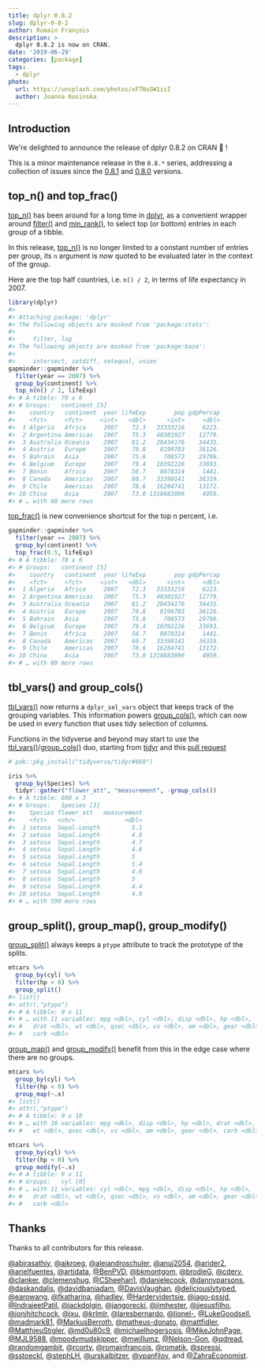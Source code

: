 ```yaml
---
title: dplyr 0.8.2
slug: dplyr-0-8-2
author: Romain François
description: >
  dplyr 0.8.2 is now on CRAN.
date: '2019-06-29'
categories: [package]
tags:
  - dplyr
photo:
  url: https://unsplash.com/photos/xFTNsGW1isI
  author: Joanna Kosinska
---
```




## Introduction

We're delighted to announce the release of dplyr 0.8.2 on CRAN 🍉 !

This is a minor maintenance release in the `0.8.*` series, addressing a collection of 
issues since the [0.8.1](https://www.tidyverse.org/articles/2019/05/dplyr-0-8-1/) and 
[0.8.0](https://www.tidyverse.org/articles/2019/02/dplyr-0-8-0/) versions.

## top_n() and top_frac()

[top_n()](https://dplyr.tidyverse.org/reference/top_n.html) has been around for a long time in 
[dplyr](https://dplyr.tidyverse.org/index.html), as a convenient wrapper around 
[filter()](https://dplyr.tidyverse.org/articles/dplyr.html?q=filter)
and [min_rank()](https://dplyr.tidyverse.org/reference/ranking.html), 
to select top (or bottom) entries in each group of a tibble. 

In this release, [top_n()](https://dplyr.tidyverse.org/reference/top_n.html) is no longer 
limited to a constant number of entries per group, its `n` argument is now quoted
to be evaluated later in the context of the group. 

Here are the top half countries, i.e. `n() / 2`, in terms of life expectancy in 2007. 


```r
library(dplyr)
#> 
#> Attaching package: 'dplyr'
#> The following objects are masked from 'package:stats':
#> 
#>     filter, lag
#> The following objects are masked from 'package:base':
#> 
#>     intersect, setdiff, setequal, union
gapminder::gapminder %>% 
  filter(year == 2007) %>% 
  group_by(continent) %>% 
  top_n(n() / 2, lifeExp)
#> # A tibble: 70 x 6
#> # Groups:   continent [5]
#>    country   continent  year lifeExp        pop gdpPercap
#>    <fct>     <fct>     <int>   <dbl>      <int>     <dbl>
#>  1 Algeria   Africa     2007    72.3   33333216     6223.
#>  2 Argentina Americas   2007    75.3   40301927    12779.
#>  3 Australia Oceania    2007    81.2   20434176    34435.
#>  4 Austria   Europe     2007    79.8    8199783    36126.
#>  5 Bahrain   Asia       2007    75.6     708573    29796.
#>  6 Belgium   Europe     2007    79.4   10392226    33693.
#>  7 Benin     Africa     2007    56.7    8078314     1441.
#>  8 Canada    Americas   2007    80.7   33390141    36319.
#>  9 Chile     Americas   2007    78.6   16284741    13172.
#> 10 China     Asia       2007    73.0 1318683096     4959.
#> # … with 60 more rows
```

[top_frac()](https://dplyr.tidyverse.org/reference/top_n.html) is new convenience shortcut for 
the top n percent, i.e. 


```r
gapminder::gapminder %>% 
  filter(year == 2007) %>% 
  group_by(continent) %>% 
  top_frac(0.5, lifeExp)
#> # A tibble: 70 x 6
#> # Groups:   continent [5]
#>    country   continent  year lifeExp        pop gdpPercap
#>    <fct>     <fct>     <int>   <dbl>      <int>     <dbl>
#>  1 Algeria   Africa     2007    72.3   33333216     6223.
#>  2 Argentina Americas   2007    75.3   40301927    12779.
#>  3 Australia Oceania    2007    81.2   20434176    34435.
#>  4 Austria   Europe     2007    79.8    8199783    36126.
#>  5 Bahrain   Asia       2007    75.6     708573    29796.
#>  6 Belgium   Europe     2007    79.4   10392226    33693.
#>  7 Benin     Africa     2007    56.7    8078314     1441.
#>  8 Canada    Americas   2007    80.7   33390141    36319.
#>  9 Chile     Americas   2007    78.6   16284741    13172.
#> 10 China     Asia       2007    73.0 1318683096     4959.
#> # … with 60 more rows
```

## tbl_vars() and group_cols()

[tbl_vars()](https://dplyr.tidyverse.org/reference/tbl_vars.html) now returns a `dplyr_sel_vars` 
object that keeps track of the grouping variables. This information powers 
[group_cols()](https://dplyr.tidyverse.org/reference/group_cols.html), which can now be used
in every function that uses tidy selection of columns. 

Functions in the tidyverse and beyond may start to use the 
[tbl_vars()](https://dplyr.tidyverse.org/reference/tbl_vars.html)/[group_cols()](https://dplyr.tidyverse.org/reference/group_cols.html) duo, 
starting from [tidyr](https://tidyr.tidyverse.org) and this [pull request](https://github.com/tidyverse/tidyr/pull/668)


```r
# pak::pkg_install("tidyverse/tidyr#668")

iris %>%
  group_by(Species) %>% 
  tidyr::gather("flower_att", "measurement", -group_cols())
#> # A tibble: 600 x 3
#> # Groups:   Species [3]
#>    Species flower_att   measurement
#>    <fct>   <chr>              <dbl>
#>  1 setosa  Sepal.Length         5.1
#>  2 setosa  Sepal.Length         4.9
#>  3 setosa  Sepal.Length         4.7
#>  4 setosa  Sepal.Length         4.6
#>  5 setosa  Sepal.Length         5  
#>  6 setosa  Sepal.Length         5.4
#>  7 setosa  Sepal.Length         4.6
#>  8 setosa  Sepal.Length         5  
#>  9 setosa  Sepal.Length         4.4
#> 10 setosa  Sepal.Length         4.9
#> # … with 590 more rows
```

## group_split(), group_map(), group_modify()

[group_split()](https://dplyr.tidyverse.org/reference/group_split.html) always keeps 
a `ptype` attribute to track the prototype of the splits. 


```r
mtcars %>%
  group_by(cyl) %>%
  filter(hp < 0) %>% 
  group_split()
#> list()
#> attr(,"ptype")
#> # A tibble: 0 x 11
#> # … with 11 variables: mpg <dbl>, cyl <dbl>, disp <dbl>, hp <dbl>,
#> #   drat <dbl>, wt <dbl>, qsec <dbl>, vs <dbl>, am <dbl>, gear <dbl>,
#> #   carb <dbl>
```

[group_map()](https://dplyr.tidyverse.org/reference/group_map.html) and [group_modify()](https://dplyr.tidyverse.org/reference/group_map.html) 
benefit from this in the edge case where there are no groups. 


```r
mtcars %>%
  group_by(cyl) %>%
  filter(hp < 0) %>% 
  group_map(~.x)
#> list()
#> attr(,"ptype")
#> # A tibble: 0 x 10
#> # … with 10 variables: mpg <dbl>, disp <dbl>, hp <dbl>, drat <dbl>,
#> #   wt <dbl>, qsec <dbl>, vs <dbl>, am <dbl>, gear <dbl>, carb <dbl>

mtcars %>%
  group_by(cyl) %>%
  filter(hp < 0) %>% 
  group_modify(~.x)
#> # A tibble: 0 x 11
#> # Groups:   cyl [0]
#> # … with 11 variables: cyl <dbl>, mpg <dbl>, disp <dbl>, hp <dbl>,
#> #   drat <dbl>, wt <dbl>, qsec <dbl>, vs <dbl>, am <dbl>, gear <dbl>,
#> #   carb <dbl>
```

## Thanks

Thanks to all contributors for this release.

[&#x0040;abirasathiy](https://github.com/abirasathiy), [&#x0040;ajkroeg](https://github.com/ajkroeg), [&#x0040;alejandroschuler](https://github.com/alejandroschuler), [&#x0040;anuj2054](https://github.com/anuj2054), [&#x0040;arider2](https://github.com/arider2), [&#x0040;arielfuentes](https://github.com/arielfuentes), [&#x0040;artidata](https://github.com/artidata), [&#x0040;BenPVD](https://github.com/BenPVD), [&#x0040;bkmontgom](https://github.com/bkmontgom), [&#x0040;brodieG](https://github.com/brodieG), [&#x0040;cderv](https://github.com/cderv), [&#x0040;clanker](https://github.com/clanker), [&#x0040;clemenshug](https://github.com/clemenshug), [&#x0040;CSheehan1](https://github.com/CSheehan1), [&#x0040;danielecook](https://github.com/danielecook), [&#x0040;dannyparsons](https://github.com/dannyparsons), [&#x0040;daskandalis](https://github.com/daskandalis), [&#x0040;davidbaniadam](https://github.com/davidbaniadam), [&#x0040;DavisVaughan](https://github.com/DavisVaughan), [&#x0040;deliciouslytyped](https://github.com/deliciouslytyped), [&#x0040;earowang](https://github.com/earowang), [&#x0040;fkatharina](https://github.com/fkatharina), [&#x0040;hadley](https://github.com/hadley), [&#x0040;Hardervidertsie](https://github.com/Hardervidertsie), [&#x0040;iago-pssjd](https://github.com/iago-pssjd), [&#x0040;IndrajeetPatil](https://github.com/IndrajeetPatil), [&#x0040;jackdolgin](https://github.com/jackdolgin), [&#x0040;jangorecki](https://github.com/jangorecki), [&#x0040;jimhester](https://github.com/jimhester), [&#x0040;jjesusfilho](https://github.com/jjesusfilho), [&#x0040;jonjhitchcock](https://github.com/jonjhitchcock), [&#x0040;jxu](https://github.com/jxu), [&#x0040;krlmlr](https://github.com/krlmlr), [&#x0040;laresbernardo](https://github.com/laresbernardo), [&#x0040;lionel-](https://github.com/lionel-), [&#x0040;LukeGoodsell](https://github.com/LukeGoodsell), [&#x0040;madmark81](https://github.com/madmark81), [&#x0040;MarkusBerroth](https://github.com/MarkusBerroth), [&#x0040;matheus-donato](https://github.com/matheus-donato), [&#x0040;mattfidler](https://github.com/mattfidler), [&#x0040;MatthieuStigler](https://github.com/MatthieuStigler), [&#x0040;md0u80c9](https://github.com/md0u80c9), [&#x0040;michaelhogersosis](https://github.com/michaelhogersosis), [&#x0040;MikeJohnPage](https://github.com/MikeJohnPage), [&#x0040;MJL9588](https://github.com/MJL9588), [&#x0040;moodymudskipper](https://github.com/moodymudskipper), [&#x0040;mwillumz](https://github.com/mwillumz), [&#x0040;Nelson-Gon](https://github.com/Nelson-Gon), [&#x0040;qdread](https://github.com/qdread), [&#x0040;randomgambit](https://github.com/randomgambit), [&#x0040;rcorty](https://github.com/rcorty), [&#x0040;romainfrancois](https://github.com/romainfrancois), [&#x0040;romatik](https://github.com/romatik), [&#x0040;spressi](https://github.com/spressi), [&#x0040;sstoeckl](https://github.com/sstoeckl), [&#x0040;stephLH](https://github.com/stephLH), [&#x0040;urskalbitzer](https://github.com/urskalbitzer), [&#x0040;vpanfilov](https://github.com/vpanfilov), and [&#x0040;ZahraEconomist](https://github.com/ZahraEconomist).
